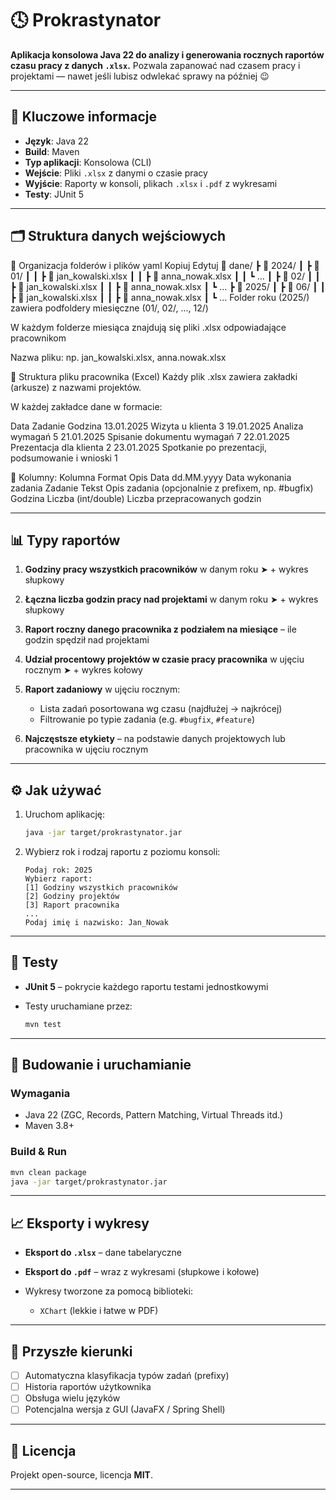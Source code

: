 # 🕓 Prokrastynator

**Aplikacja konsolowa Java 22 do analizy i generowania rocznych raportów czasu pracy z danych `.xlsx`.**
Pozwala zapanować nad czasem pracy i projektami — nawet jeśli lubisz odwlekać sprawy na później 😉

---

## 📌 Kluczowe informacje

* **Język**: Java 22
* **Build**: Maven
* **Typ aplikacji**: Konsolowa (CLI)
* **Wejście**: Pliki `.xlsx` z danymi o czasie pracy
* **Wyjście**: Raporty w konsoli, plikach `.xlsx` i `.pdf` z wykresami
* **Testy**: JUnit 5

---

## 🗂️ Struktura danych wejściowych
📁 Organizacja folderów i plików
yaml
Kopiuj
Edytuj
📂 dane/
 ┣ 📂 2024/
 ┃ ┣ 📂 01/
 ┃ ┃ ┣ 📄 jan_kowalski.xlsx
 ┃ ┃ ┣ 📄 anna_nowak.xlsx
 ┃ ┃ ┗ ...
 ┃ ┣ 📂 02/
 ┃ ┃ ┣ 📄 jan_kowalski.xlsx
 ┃ ┃ ┣ 📄 anna_nowak.xlsx
 ┃ ┗ ...
 ┣ 📂 2025/
 ┃ ┣ 📂 06/
 ┃ ┃ ┣ 📄 jan_kowalski.xlsx
 ┃ ┃ ┣ 📄 anna_nowak.xlsx
 ┃ ┗ ...
Folder roku (2025/) zawiera podfoldery miesięczne (01/, 02/, ..., 12/)

W każdym folderze miesiąca znajdują się pliki .xlsx odpowiadające pracownikom

Nazwa pliku: np. jan_kowalski.xlsx, anna.nowak.xlsx

📄 Struktura pliku pracownika (Excel)
Każdy plik .xlsx zawiera zakładki (arkusze) z nazwami projektów.

W każdej zakładce dane w formacie:

Data	Zadanie	Godzina
13.01.2025	Wizyta u klienta	3
19.01.2025	Analiza wymagań	5
21.01.2025	Spisanie dokumentu wymagań	7
22.01.2025	Prezentacja dla klienta	2
23.01.2025	Spotkanie po prezentacji, podsumowanie i wnioski	1

🧾 Kolumny:
Kolumna	Format	Opis
Data	dd.MM.yyyy	Data wykonania zadania
Zadanie	Tekst	Opis zadania (opcjonalnie z prefixem, np. #bugfix)
Godzina	Liczba (int/double)	Liczba przepracowanych godzin


---

## 📊 Typy raportów

1. **Godziny pracy wszystkich pracowników** w danym roku
   ➤ + wykres słupkowy

2. **Łączna liczba godzin pracy nad projektami** w danym roku
   ➤ + wykres słupkowy

3. **Raport roczny danego pracownika z podziałem na miesiące** – ile godzin spędził nad projektami

4. **Udział procentowy projektów w czasie pracy pracownika** w ujęciu rocznym
   ➤ + wykres kołowy

5. **Raport zadaniowy** w ujęciu rocznym:

   * Lista zadań posortowana wg czasu (najdłużej → najkrócej)
   * Filtrowanie po typie zadania (e.g. `#bugfix`, `#feature`)

6. **Najczęstsze etykiety** – na podstawie danych projektowych lub pracownika w ujęciu rocznym

---

## ⚙️ Jak używać

1. Uruchom aplikację:

   ```bash
   java -jar target/prokrastynator.jar
   ```

2. Wybierz rok i rodzaj raportu z poziomu konsoli:

   ```
   Podaj rok: 2025
   Wybierz raport:
   [1] Godziny wszystkich pracowników
   [2] Godziny projektów
   [3] Raport pracownika
   ...
   Podaj imię i nazwisko: Jan_Nowak
   ```

---

## 🧪 Testy

* **JUnit 5** – pokrycie każdego raportu testami jednostkowymi
* Testy uruchamiane przez:

  ```bash
  mvn test
  ```

---

## 🔧 Budowanie i uruchamianie

### Wymagania

* Java 22 (ZGC, Records, Pattern Matching, Virtual Threads itd.)
* Maven 3.8+

### Build & Run

```bash
mvn clean package
java -jar target/prokrastynator.jar
```

---

## 📈 Eksporty i wykresy

* **Eksport do `.xlsx`** – dane tabelaryczne
* **Eksport do `.pdf`** – wraz z wykresami (słupkowe i kołowe)
* Wykresy tworzone za pomocą biblioteki:

  * `XChart` (lekkie i łatwe w PDF)

---

## 🧠 Przyszłe kierunki

* [ ] Automatyczna klasyfikacja typów zadań (prefixy)
* [ ] Historia raportów użytkownika
* [ ] Obsługa wielu języków
* [ ] Potencjalna wersja z GUI (JavaFX / Spring Shell)

---

## 📜 Licencja

Projekt open-source, licencja **MIT**.

---
